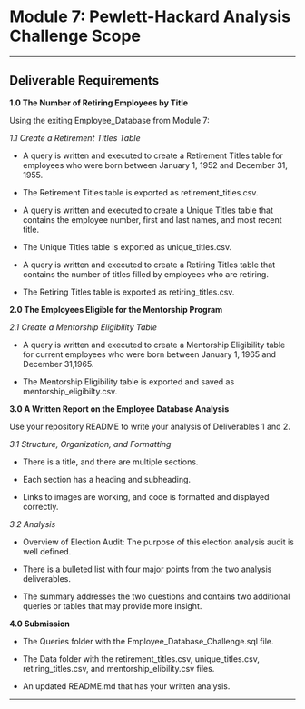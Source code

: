 # Module 7: Pewlett-Hackard Analysis Challenge Scope
***
## **Deliverable Requirements**

**1.0 The Number of Retiring Employees by Title**

Using the exiting Employee_Database from Module 7:

*1.1 Create a Retirement Titles Table*

* A query is written and executed to create a Retirement Titles table for employees who were born between January 1, 1952 and December 31, 1955.

* The Retirement Titles table is exported as retirement_titles.csv.

* A query is written and executed to create a Unique Titles table that contains the employee number, first and last names, and most recent title.

* The Unique Titles table is exported as unique_titles.csv.

* A query is written and executed to create a Retiring Titles table that contains the number of titles filled by employees who are retiring.

* The Retiring Titles table is exported as retiring_titles.csv.

**2.0 The Employees Eligible for the Mentorship Program**

*2.1 Create a Mentorship Eligibility Table*

* A query is written and executed to create a Mentorship Eligibility table for current employees who were born between January 1, 1965 and December 31,1965.

* The Mentorship Eligibility table is exported and saved as mentorship_eligibilty.csv.

**3.0 A Written Report on the Employee Database Analysis**

Use your repository README to write your analysis of Deliverables 1 and 2.

*3.1 Structure, Organization, and Formatting*

* There is a title, and there are multiple sections.

* Each section has a heading and subheading.

* Links to images are working, and code is formatted and displayed correctly.

*3.2 Analysis*

* Overview of Election Audit: The purpose of this election analysis audit is well defined.

* There is a bulleted list with four major points from the two analysis deliverables.

* The summary addresses the two questions and contains two additional queries or tables that may provide more insight.

**4.0 Submission**

* The Queries folder with the Employee_Database_Challenge.sql file.

* The Data folder with the retirement_titles.csv, unique_titles.csv, retiring_titles.csv, and mentorship_elibility.csv files.

* An updated README.md that has your written analysis.

***

